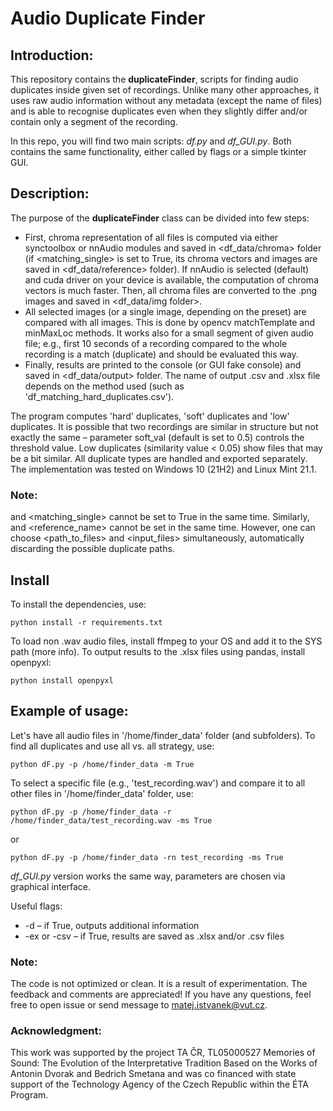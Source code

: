 # Audio Duplicate Finder

## Introduction:

This repository contains the **duplicateFinder**, scripts for finding audio duplicates inside given set of recordings.
Unlike many other approaches, it uses raw audio information without any metadata (except the name of files) and is able to recognise
duplicates even when they slightly differ and/or contain only a segment of the recording.

In this repo, you will find two main scripts: *df.py* and *df_GUI.py*. Both contains the same functionality, either called by
flags or a simple tkinter GUI.

## Description:

The purpose of the **duplicateFinder** class can be divided into few steps:
- First, chroma representation of all files is computed via either synctoolbox or nnAudio modules and saved in <df_data/chroma> folder (if <matching_single> is set to True, its chroma vectors and images are saved in <df_data/reference> folder). If nnAudio is selected (default) and cuda driver on your device is available, the computation of chroma vectors is much faster. Then, all chroma files are converted to the .png images and saved in <df_data/img folder>.
- All selected images (or a single image, depending on the preset) are compared with all images. This is done by opencv matchTemplate and minMaxLoc methods.
It works also for a small segment of given audio file; e.g., first 10 seconds of a recording compared to the whole recording is a match (duplicate) and should be evaluated this way.
- Finally, results are printed to the console (or GUI fake console) and saved in <df_data/output> folder. The name of output .csv and .xlsx file depends on the method used (such as 'df_matching_hard_duplicates.csv').

The program computes 'hard' duplicates, 'soft' duplicates and 'low' duplicates. It is possible that two recordings are similar in structure but not exactly the same – parameter soft_val (default is set to 0.5) controls the threshold value.
Low duplicates (similarity value < 0.05) show files that may be a bit similar. All duplicate types are handled and exported separately.
The implementation was tested on Windows 10 (21H2) and Linux Mint 21.1.

### Note: 

<matching> and <matching_single> cannot be set to True in the same time. Similarly, <reference> and <reference_name> cannot be set in the same time. However, one can choose <path_to_files> and <input_files> simultaneously, automatically discarding the possible duplicate paths.

## Install

To install the dependencies, use:

```
python install -r requirements.txt
```

To load non .wav audio files, install ffmpeg to your OS and add it to the SYS path (more info). To output results to the .xlsx files using pandas, install openpyxl:

```
python install openpyxl
```

## Example of usage:
Let's have all audio files in '/home/finder_data' folder (and subfolders). To find all duplicates and use all vs. all strategy, use:

```
python dF.py -p /home/finder_data -m True
```

To select a specific file (e.g., 'test_recording.wav') and compare it to all other files in '/home/finder_data' folder, use:

```
python dF.py -p /home/finder_data -r /home/finder_data/test_recording.wav -ms True
```

or

```
python dF.py -p /home/finder_data -rn test_recording -ms True
```

*df_GUI.py* version works the same way, parameters are chosen via graphical interface.

Useful flags:

- -d – if True, outputs additional information
- -ex or -csv – if True, results are saved as .xlsx and/or .csv files


### Note:

The code is not optimized or clean. It is a result of experimentation. The feedback and comments are appreciated! If you have any questions, feel free to open issue or send message to <matej.istvanek@vut.cz>.

### Acknowledgment:

This work was supported by the project TA ČR, TL05000527 Memories of Sound: The Evolution of the Interpretative Tradition
Based on the Works of Antonin Dvorak and Bedrich Smetana and was co financed with state support of the Technology Agency
of the Czech Republic within the ÉTA Program.